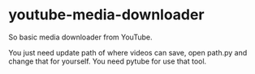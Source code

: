# youtube-media-downloader
So basic media downloader from YouTube.

You just need update path of where videos can save, open path.py and change that for yourself.
You need pytube for use that tool.
